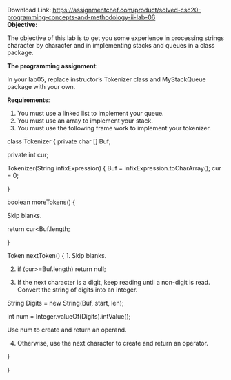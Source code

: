 Download Link: https://assignmentchef.com/product/solved-csc20-programming-concepts-and-methodology-ii-lab-06
<br>
<strong>Objective: </strong>

The objective of this lab is to get you some experience in processing strings character by character and in implementing stacks and queues in a class package.




<strong>The programming assignment</strong>:

In your lab05, replace instructor’s Tokenizer class and MyStackQueue package with your own.

<strong>Requirements</strong>:




<ol>

 <li>You must use a linked list to implement your queue.</li>

 <li>You must use an array to implement your stack.</li>

 <li>You must use the following frame work to implement your tokenizer.</li>

</ol>




class Tokenizer { private char [] Buf;

private int cur;




Tokenizer(String infixExpression) { Buf = infixExpression.toCharArray(); cur = 0;

}




boolean moreTokens() {

Skip blanks.

return cur&lt;Buf.length;

}




Token nextToken() { 1. Skip blanks.




<ol start="2">

 <li>if (cur&gt;=Buf.length) return null;</li>

</ol>




<ol start="3">

 <li>If the next character is a digit, keep reading until a non-digit is read. Convert the string of digits into an integer.</li>

</ol>




String Digits = new String(Buf, start, len);

int num = Integer.valueOf(Digits).intValue();




Use num to create and return an operand.




<ol start="4">

 <li>Otherwise, use the next character to create and return an operator.</li>

</ol>

}

}